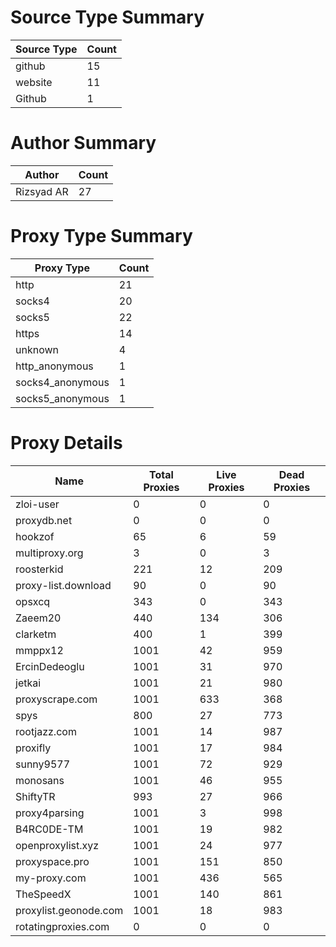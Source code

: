 # Source Type Summary

| Source Type | Count |
|-------------|-------|
| github | 15 |
| website | 11 |
| Github | 1 |


# Author Summary

| Author | Count |
|--------|-------|
| Rizsyad AR | 27 |


# Proxy Type Summary

| Proxy Type | Count |
|------------|-------|
| http | 21 |
| socks4 | 20 |
| socks5 | 22 |
| https | 14 |
| unknown | 4 |
| http_anonymous | 1 |
| socks4_anonymous | 1 |
| socks5_anonymous | 1 |


# Proxy Details

| Name | Total Proxies | Live Proxies | Dead Proxies |
|------|---------------|--------------|---------------|
| zloi-user | 0 | 0 | 0 |
| proxydb.net | 0 | 0 | 0 |
| hookzof | 65 | 6 | 59 |
| multiproxy.org | 3 | 0 | 3 |
| roosterkid | 221 | 12 | 209 |
| proxy-list.download | 90 | 0 | 90 |
| opsxcq | 343 | 0 | 343 |
| Zaeem20 | 440 | 134 | 306 |
| clarketm | 400 | 1 | 399 |
| mmppx12 | 1001 | 42 | 959 |
| ErcinDedeoglu | 1001 | 31 | 970 |
| jetkai | 1001 | 21 | 980 |
| proxyscrape.com | 1001 | 633 | 368 |
| spys | 800 | 27 | 773 |
| rootjazz.com | 1001 | 14 | 987 |
| proxifly | 1001 | 17 | 984 |
| sunny9577 | 1001 | 72 | 929 |
| monosans | 1001 | 46 | 955 |
| ShiftyTR | 993 | 27 | 966 |
| proxy4parsing | 1001 | 3 | 998 |
| B4RC0DE-TM | 1001 | 19 | 982 |
| openproxylist.xyz | 1001 | 24 | 977 |
| proxyspace.pro | 1001 | 151 | 850 |
| my-proxy.com | 1001 | 436 | 565 |
| TheSpeedX | 1001 | 140 | 861 |
| proxylist.geonode.com | 1001 | 18 | 983 |
| rotatingproxies.com | 0 | 0 | 0 |
